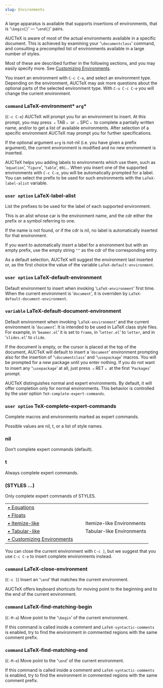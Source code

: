 ```yaml
---
slug: Environments
---
```


A large apparatus is available that supports insertions of environments, that is ‘`\begin{}`’ — ‘`\end{}`’ pairs.

AUCTeX is aware of most of the actual environments available in a specific document. This is achieved by examining your ‘`\documentclass`’ command, and consulting a precompiled list of environments available in a large number of styles.

Most of these are described further in the following sections, and you may easily specify more. See [Customizing Environments](/docs/auctex/Customizing-Environments).

You insert an environment with `C-c C-e`, and select an environment type. Depending on the environment, AUCTeX may ask more questions about the optional parts of the selected environment type. With `C-u C-c C-e` you will change the current environment.

### <span className="tag command">`command`</span> **LaTeX-environment*** `arg`*

(`C-c C-e`) AUCTeX will prompt you for an environment to insert. At this prompt, you may press ﹤TAB﹥ or ﹤SPC﹥ to complete a partially written name, and/or to get a list of available environments. After selection of a specific environment AUCTeX may prompt you for further specifications.

If the optional argument `arg` is not-nil (i.e. you have given a prefix argument), the current environment is modified and no new environment is inserted.

AUCTeX helps you adding labels to environments which use them, such as ‘`equation`’, ‘`figure`’, ‘`table`’, etc… When you insert one of the supported environments with `C-c C-e`, you will be automatically prompted for a label. You can select the prefix to be used for such environments with the `LaTeX-label-alist` variable.

### <span className="tag useroption">`user option`</span> **LaTeX-label-alist**

List the prefixes to be used for the label of each supported environment.

This is an alist whose car is the environment name, and the cdr either the prefix or a symbol referring to one.

If the name is not found, or if the cdr is nil, no label is automatically inserted for that environment.

If you want to automatically insert a label for a environment but with an empty prefix, use the empty string `""` as the cdr of the corresponding entry.

As a default selection, AUCTeX will suggest the environment last inserted or, as the first choice the value of the variable `LaTeX-default-environment`.

### <span className="tag useroption">`user option`</span> **LaTeX-default-environment**

Default environment to insert when invoking ‘`LaTeX-environment`’ first time. When the current environment is ‘`document`’, it is overriden by `LaTeX-default-document-environment`.

### <span className="tag variable">`variable`</span> **LaTeX-default-document-environment**

Default environment when invoking ‘`LaTeX-environment`’ and the current environment is ‘`document`’. It is intended to be used in LaTeX class style files. For example, in ‘`beamer.el`’ it is set to `frame`, in ‘`letter.el`’ to `letter`, and in ‘`slides.el`’ to `slide`.

If the document is empty, or the cursor is placed at the top of the document, AUCTeX will default to insert a ‘`document`’ environment prompting also for the insertion of ‘`\documentclass`’ and ‘`\usepackage`’ macros. You will be prompted for a new package until you enter nothing. If you do not want to insert any ‘`\usepackage`’ at all, just press ﹤RET﹥ at the first ‘`Packages`’ prompt.

AUCTeX distinguishes normal and expert environments. By default, it will offer completion only for normal environments. This behavior is controlled by the user option `TeX-complete-expert-commands`.

### <span className="tag useroption">`user option`</span> **TeX-complete-expert-commands**

Complete macros and environments marked as expert commands.

Possible values are nil, t, or a list of style names.

### nil

Don’t complete expert commands (default).

### t

Always complete expert commands.

### (STYLES …)

Only complete expert commands of STYLES.

|                                                                     |    |                           |
| :------------------------------------------------------------------ | -- | :------------------------ |
| [• Equations](/docs/auctex/Equations)                               |    |                           |
| [• Floats](/docs/auctex/Floats)                                     |    |                           |
| [• Itemize-like](/docs/auctex/Itemize_002dlike)                     |    | Itemize-like Environments |
| [• Tabular-like](/docs/auctex/Tabular_002dlike)                     |    | Tabular-like Environments |
| [• Customizing Environments](/docs/auctex/Customizing-Environments) |    |                           |

You can close the current environment with `C-c ]`, but we suggest that you use `C-c C-e` to insert complete environments instead.

### <span className="tag command">`command`</span> **LaTeX-close-environment**

(`C-c ]`) Insert an ‘`\end`’ that matches the current environment.

AUCTeX offers keyboard shortcuts for moving point to the beginning and to the end of the current environment.

### <span className="tag command">`command`</span> **LaTeX-find-matching-begin**

(`C-M-a`) Move point to the ‘`\begin`’ of the current environment.

If this command is called inside a comment and `LaTeX-syntactic-comments` is enabled, try to find the environment in commented regions with the same comment prefix.

### <span className="tag command">`command`</span> **LaTeX-find-matching-end**

(`C-M-e`) Move point to the ‘`\end`’ of the current environment.

If this command is called inside a comment and `LaTeX-syntactic-comments` is enabled, try to find the environment in commented regions with the same comment prefix.
